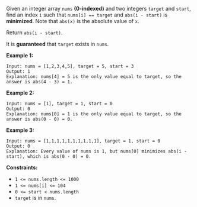 Given an integer array `nums` **(0-indexed)** and two integers `target` and
`start`, find an index `i` such that `nums[i] == target` and `abs(i - start)`
is **minimized**. Note that `abs(x)` is the absolute value of `x`.

Return `abs(i - start)`.

It is **guaranteed** that `target` exists in `nums`.



**Example 1:**

    
    
    Input: nums = [1,2,3,4,5], target = 5, start = 3
    Output: 1
    Explanation: nums[4] = 5 is the only value equal to target, so the answer is abs(4 - 3) = 1.
    

**Example 2:**

    
    
    Input: nums = [1], target = 1, start = 0
    Output: 0
    Explanation: nums[0] = 1 is the only value equal to target, so the answer is abs(0 - 0) = 0.
    

**Example 3:**

    
    
    Input: nums = [1,1,1,1,1,1,1,1,1,1], target = 1, start = 0
    Output: 0
    Explanation: Every value of nums is 1, but nums[0] minimizes abs(i - start), which is abs(0 - 0) = 0.
    



**Constraints:**

  * `1 <= nums.length <= 1000`
  * `1 <= nums[i] <= 104`
  * `0 <= start < nums.length`
  * `target` is in `nums`.

